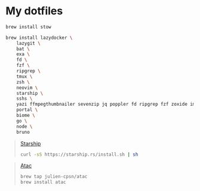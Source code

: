 # My dotfiles

```bash
brew install stow
```

```bash
brew install lazydocker \
    lazygit \
    bat \
    exa \
    fd \
    fzf \
    ripgrep \
    tmux \
    zsh \
    neovim \
    starship \
    sshs \
    yazi ffmpegthumbnailer sevenzip jq poppler fd ripgrep fzf zoxide imagemagick font-symbols-only-nerd-font \
    portal \
    biome \
    go \
    node \
    bruno
```

> [Starship](https://starship.rs/)
> ```bash
> curl -sS https://starship.rs/install.sh | sh
> ```

> [Atac](https://github.com/Julien-cpsn/ATAC?tab=readme-ov-file#install-with-homebrew)
> ```bash
> brew tap julien-cpsn/atac
> brew install atac
> ```
